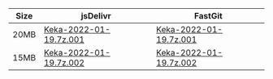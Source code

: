 |    Size   |     jsDelivr  | FastGit |
|  ---  |  ---  |  ---  |
| 20MB | [Keka-2022-01-19.7z.001](https://cdn.jsdelivr.net/gh/appleians/Keka@main/Keka-2022-01-19.7z.001) | [Keka-2022-01-19.7z.001](https://raw.fastgit.org/appleians/Keka/main/Keka-2022-01-19.7z.001) |
| 15MB | [Keka-2022-01-19.7z.002](https://cdn.jsdelivr.net/gh/appleians/Keka@main/Keka-2022-01-19.7z.002) | [Keka-2022-01-19.7z.002](https://raw.fastgit.org/appleians/Keka/main/Keka-2022-01-19.7z.002) |
